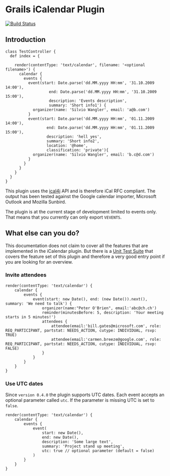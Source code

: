 # Grails iCalendar Plugin
[![Build Status](https://travis-ci.org/saw303/grails-ic-alender.svg?branch=master)](https://travis-ci.org/saw303/grails-ic-alender)

## Introduction

    class TestController {
      def index = {

        render(contentType: 'text/calendar', filename: '<optional filename>') {
          calendar {
            events {
              event(start: Date.parse('dd.MM.yyyy HH:mm', '31.10.2009 14:00'),
                       end: Date.parse('dd.MM.yyyy HH:mm', '31.10.2009 15:00'),
                       description: 'Events description',
                       summary: 'Short info1') {
                organizer(name: 'Silvio Wangler', email: 'a@b.com')
              }
              event(start: Date.parse('dd.MM.yyyy HH:mm', '01.11.2009 14:00'),
                      end: Date.parse('dd.MM.yyyy HH:mm', '01.11.2009 15:00'),
                      description: 'hell yes',
                      summary: 'Short info2',
                      location: '@home',
                      classification: 'private'){
                organizer(name: 'Silvio Wangler', email: 'b.c@d.com')
              }
            }
          }
        }
      }
    }

This plugin uses the [ical4j][ical4j] API and is therefore iCal RFC compliant. The output has been tested against the Google calendar importer, Microsoft Outlook and Mozilla Sunbird.

The plugin is at the current stage of development limited to events only. That means that you currently can only export `VEVENTS`.

## What else can you do?

This documentation does not claim to cover all the features that are implemented in the iCalendar plugin.
But there is a [Unit Test Suite][unittest] that covers the feature set of this plugin and therefore a very good entry point if you
are looking for an overview.

### Invite attendees

    render(contentType: 'text/calendar') {
        calendar {
            events {
                event(start: new Date(), end: (new Date()).next(), summary: 'We need to talk') {
                    organizer(name:"Peter O'Brien", email:'abc@ch.ch')
                    reminder(minutesBefore: 5, description: 'Your meeting starts in 5 minutes!')
                    attendees {
                        attendee(email:'bill.gates@microsoft.com', role: REQ_PARTICIPANT, partstat: NEEDS_ACTION, cutype: INDIVIDUAL, rsvp: TRUE)
                        attendee(email:'carmen.breeze@google.com', role: REQ_PARTICIPANT, partstat: NEEDS_ACTION, cutype: INDIVIDUAL, rsvp: FALSE)
                    }
                }
            }
        }
    }
    
### Use UTC dates

Since `version 0.4.0` the plugin supports UTC dates. Each event accepts an optional parameter called `utc`. If the parameter is missing
UTC is set to `false`.

    render(contentType: 'text/calendar') {
        calendar {
            events {
                event(
                    start: new Date(), 
                    end: new Date(), 
                    description: 'Some large text', 
                    summary: 'Project stand up meeting', 
                    utc: true // optional parameter (default = false)
                )
            }
        }
    }

[ical4j]: http://wiki.modularity.net.au/ical4j/index.php?title=Main_Page
[unittest]: https://github.com/saw303/grails-ic-alender/blob/master/test/unit/BuilderTests.groovy